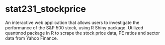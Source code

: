 # stat231_stockprice
An interactive web application that allows users to investigate the performance of the S&P 500 stock, using R Shiny package.
Utilized quantmod package in R to scrape the stock price data, PE ratios and sector data from Yahoo Finance.
